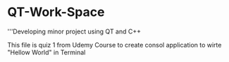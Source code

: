 # QT-Work-Space
'''Developing minor project using QT and C++

This file is quiz 1 from Udemy Course to create consol application to wirte "Hellow World" in Terminal
